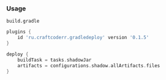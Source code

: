 ### Usage ###

`build.gradle`
```groovy
plugins {
    id 'ru.craftcoderr.gradledeploy' version '0.1.5'
}

deploy {
    buildTask = tasks.shadowJar
    artifacts = configurations.shadow.allArtifacts.files
}
```
